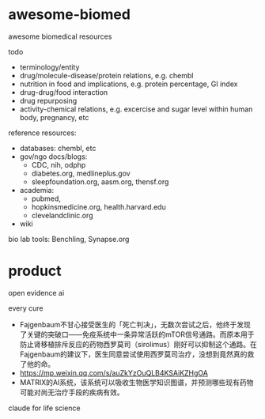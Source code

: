 # awesome-biomed
awesome biomedical resources

todo
- terminology/entity
- drug/molecule-disease/protein relations, e.g. chembl
- nutrition in food and implications, e.g. protein percentage, GI index
- drug-drug/food interaction
- drug repurposing
- activity-chemical relations, e.g. excercise and sugar level within human body, pregnancy, etc

reference resources: 
- databases: chembl, etc
- gov/ngo docs/blogs: 
  - CDC, nih, odphp
  - diabetes.org, medlineplus.gov
  - sleepfoundation.org, aasm.org, thensf.org
- academia: 
  - pubmed, 
  - hopkinsmedicine.org, health.harvard.edu
  - clevelandclinic.org
- wiki

bio lab tools: Benchling, Synapse.org

# product 

open evidence ai

every cure 
- Fajgenbaum不甘心接受医生的「死亡判决」，无数次尝试之后，他终于发现了关键的突破口——免疫系统中一条异常活跃的mTOR信号通路。而原本用于防止肾移植排斥反应的药物西罗莫司（sirolimus）刚好可以抑制这个通路。在Fajgenbaum的建议下，医生同意尝试使用西罗莫司治疗，没想到竟然真的救了他的命。
- https://mp.weixin.qq.com/s/auZkYzOuQLB4KSAiKZHgOA
- MATRIX的AI系统，该系统可以吸收生物医学知识图谱，并预测哪些现有药物可能对尚无治疗手段的疾病有效。

claude for life science 

